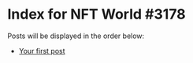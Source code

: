 # Index for NFT World #3178
Posts will be displayed in the order below:

- [Your first post](./001-first.md)

